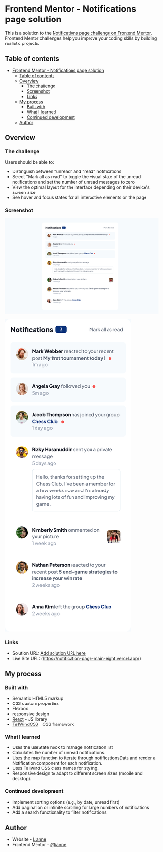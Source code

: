 # Frontend Mentor - Notifications page solution

This is a solution to the [Notifications page challenge on Frontend Mentor](https://www.frontendmentor.io/challenges/notifications-page-DqK5QAmKbC). Frontend Mentor challenges help you improve your coding skills by building realistic projects. 

## Table of contents

- [Frontend Mentor - Notifications page solution](#frontend-mentor---notifications-page-solution)
  - [Table of contents](#table-of-contents)
  - [Overview](#overview)
    - [The challenge](#the-challenge)
    - [Screenshot](#screenshot)
    - [Links](#links)
  - [My process](#my-process)
    - [Built with](#built-with)
    - [What I learned](#what-i-learned)
    - [Continued development](#continued-development)
  - [Author](#author)

## Overview

### The challenge

Users should be able to:

- Distinguish between "unread" and "read" notifications
- Select "Mark all as read" to toggle the visual state of the unread notifications and set the number of unread messages to zero
- View the optimal layout for the interface depending on their device's screen size
- See hover and focus states for all interactive elements on the page

### Screenshot

![](/public/desktop-screenshot.png)

![](/public/mobile-screentshot.png)

### Links

- Solution URL: [Add solution URL here](https://your-solution-url.com)
- Live Site URL: (https://notification-page-main-eight.vercel.app/)

## My process

### Built with

- Semantic HTML5 markup
- CSS custom properties
- Flexbox
- responsive design
- [React](https://reactjs.org/) - JS library
- [TailWindCSS](https://tailwindcss.com/) - CSS framework

### What I learned

- Uses the useState hook to manage notification list
- Calculates the number of unread notifications.
- Uses the map function to iterate through notificationsData and render a Notification component for each notification.
- Uses Tailwind CSS class names for styling.
- Responsive design to adapt to different screen sizes (mobile and desktop).

### Continued development

- Implement sorting options (e.g., by date, unread first)
- Add pagination or infinite scrolling for large numbers of notifications
- Add a search functionality to filter notifications

## Author

- Website - [Lianne](https://my-profilo-beta.vercel.app/)
- Frontend Mentor - [@lianne](https://www.frontendmentor.io/profile/erath-rise)
